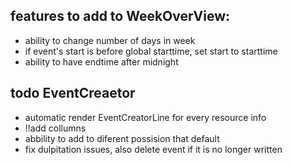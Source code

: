 ## features to add to WeekOverView:
- ability to change number of days in week
- if event's start is before global starttime, set start to starttime
- ability to have endtime after midnight 

## todo  EventCreaetor
- automatic render EventCreatorLine for every resource info 
- !!add collumns 
- abbility to add to diferent possision that default 
- fix dulpitation issues, also delete event if it is no longer written
